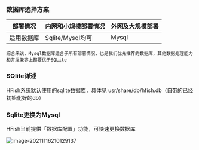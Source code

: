 ### 数据库选择方案

| 部署情况   | 内网和小规模部署情况 | 外网及大规模部署 |
| ---------- | -------------------- | ---------------- |
| 适用数据库 | Sqlite/Mysql均可     | Mysql            |

`综合来说，Mysql数据库适合于所有部署情况，也是我们优先推荐的数据库，其他数据处理能力和并发兼容上都要优于SQLite`



### SQlite详述

HFish系统默认使用的sqlite数据库，具体见 usr/share/db/hfish.db（自带的已经初始化好的db）



### Sqlite更换为Mysql

HFish当前提供「数据库配置」功能，可快速更换数据库

![image-20211116210129137](http://img.threatbook.cn/hfish/image-20211116210129137.png)
